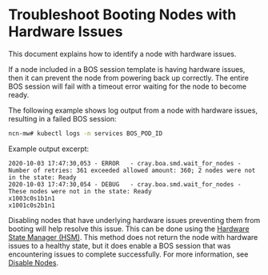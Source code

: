 # Troubleshoot Booting Nodes with Hardware Issues

This document explains how to identify a node with hardware issues.

If a node included in a BOS session template is having hardware issues, then it can prevent the node from powering back up correctly.
The entire BOS session will fail with a timeout error waiting for the node to become ready.

The following example shows log output from a node with hardware issues, resulting in a failed BOS session:

```bash
ncn-mw# kubectl logs -n services BOS_POD_ID
```

Example output excerpt:

```text
2020-10-03 17:47:30,053 - ERROR   - cray.boa.smd.wait_for_nodes - Number of retries: 361 exceeded allowed amount: 360; 2 nodes were not in the state: Ready
2020-10-03 17:47:30,054 - DEBUG   - cray.boa.smd.wait_for_nodes - These nodes were not in the state: Ready
x1003c0s1b1n1
x1001c0s2b1n1
```

Disabling nodes that have underlying hardware issues preventing them from booting will help resolve this issue. This can be done using the
[Hardware State Manager (HSM)](../../glossary.md#hardware-state-manager-hsm).
This method does not return the node with hardware issues to a healthy state, but it does enable a BOS session that was encountering issues to complete successfully.
For more information, see [Disable Nodes](../node_management/Disable_Nodes.md).

